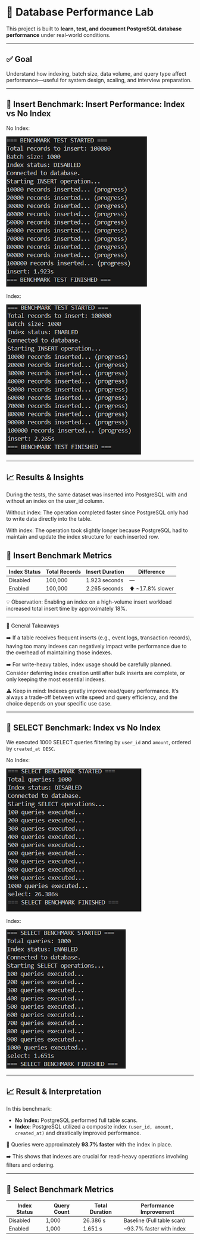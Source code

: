 # 🧪 Database Performance Lab

This project is built to **learn, test, and document PostgreSQL database performance** under real-world conditions.

---

## ✅ Goal

Understand how indexing, batch size, data volume, and query type affect performance—useful for system design, scaling, and interview preparation.

---

## 🔎 Insert Benchmark: Insert Performance: Index vs No Index

No Index:

![benchmark](./benchmark_screenshots/insert_wo_index.PNG)

Index:

![benchmark](./benchmark_screenshots/insert_w_index.PNG)

---

## 📈 Results & Insights
During the tests, the same dataset was inserted into PostgreSQL with and without an index on the user_id column.

Without index: The operation completed faster since PostgreSQL only had to write data directly into the table.

With index: The operation took slightly longer because PostgreSQL had to maintain and update the index structure for each inserted row.

## 🧪 Insert Benchmark Metrics
| Index Status | Total Records | Insert Duration | Difference        |
| ------------ | ------------- | --------------- | ----------------- |
| Disabled     | 100,000       | 1.923 seconds   | —                 |
| Enabled      | 100,000       | 2.265 seconds   | ⬆️ \~17.8% slower |

💡 Observation: Enabling an index on a high-volume insert workload increased total insert time by approximately 18%.

---

🧠 General Takeaways

➡️ If a table receives frequent inserts (e.g., event logs, transaction records), having too many indexes can negatively impact write performance due to the overhead of maintaining those indexes.

➡️ For write-heavy tables, index usage should be carefully planned. Consider deferring index creation until after bulk inserts are complete, or only keeping the most essential indexes.

⚠️ Keep in mind: Indexes greatly improve read/query performance. It’s always a trade-off between write speed and query efficiency, and the choice depends on your specific use case.

---

## 🔎 SELECT Benchmark: Index vs No Index

We executed 1000 SELECT queries filtering by `user_id` and `amount`, ordered by `created_at DESC`.

No Index:

![benchmark](./benchmark_screenshots/select_wo_index.PNG)

Index:

![benchmark](./benchmark_screenshots/select_w_index.PNG)

---

## 📈 Result & Interpretation

In this benchmark:

- **No Index:** PostgreSQL performed full table scans.  
- **Index:** PostgreSQL utilized a composite index `(user_id, amount, created_at)` and drastically improved performance.

🧠 Queries were approximately **93.7% faster** with the index in place.

➡️ This shows that indexes are crucial for read-heavy operations involving filters and ordering.

---

## 🧪 Select Benchmark Metrics
| Index Status | Query Count | Total Duration | Performance Improvement    |
| ------------ | ----------- | -------------- | -------------------------- |
| Disabled     | 1,000       | 26.386 s       | Baseline (Full table scan) |
| Enabled      | 1,000       | 1.651 s        | \~93.7% faster with index  |

